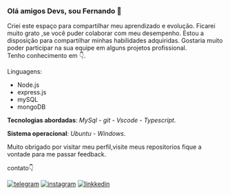 ### Olá amigos Devs, sou Fernando 👋
 Criei este espaço para compartilhar meu aprendizado e evolução.
 Ficarei muito grato ,se você puder colaborar com meu desempenho.
 Estou a disposição para compartilhar minhas habilidades adquiridas.
 Gostaria muito poder participar na sua equipe em alguns projetos profissional.    
 Tenho conhecimento em 👇.
 
Linguagens:
- Node.js
- express.js
- mySQL
- mongoDB

**Tecnologias abordadas**: *MySql - git - Vscode - Typescript*.

**Sistema operacional**: *Ubuntu - Windows*.

 Muito obrigado por visitar meu perfil,visite meus repositorios fique a vontade para me passar feedback.
 
  contato👇

  
  [![telegram](https://img.shields.io/badge/Telegram-2CA5E0?style=for-the-badge&logo=telegram&logoColor=white)](https://t.me/Fernandorsam)
  [![instagram](https://img.shields.io/badge/Instagram-E4405F?style=for-the-badge&logo=instagram&logoColor=white)](https://instagram.com/fernandorvam)
  [![linkkedin](https://img.shields.io/badge/LinkedIn-0077B5?style=for-the-badge&logo=linkedin&logoColor=white)](https://www.linkedin.com/in/fernandorsam/)



  

 

 

 
 
